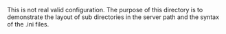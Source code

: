 This is not real valid configuration. The purpose of this directory is to demonstrate the layout of sub directories in the server path and the syntax of the .ini files.
